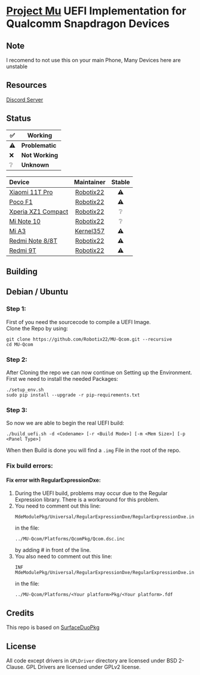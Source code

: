 # [Project Mu](https://microsoft.github.io/mu/) UEFI Implementation for Qualcomm Snapdragon Devices

## Note

I recomend to not use this on your main Phone, Many Devices here are unstable

## Resources

[Discord Server](https://discord.gg/Dx2QgMx7Sv)

## Status

|✅|Working|
|--|--------|
|⚠️|**Problematic**|
|❌|**Not Working**|
|❔|**Unknown**|

|Device|Maintainer|Stable|
|:-----|:--------:|:----:|
|[Xiaomi 11T Pro](https://github.com/Robotix22/MU-Qcom/blob/main/Status/Xiaomi-11T-Pro.md)|[Robotix22](https://github.com/Robotix22)|⚠️|
|[Poco F1](https://github.com/Robotix22/MU-Qcom/blob/main/Status/Xiaomi-Poco-F1.md)|[Robotix22](https://github.com/Robotix22)|⚠️|
|[Xperia XZ1 Compact](https://github.com/Robotix22/MU-Qcom/blob/main/Status/Sony-Xperia-XZ1-Compact.md)|[Robotix22](https://github.com/Robotix22)|❔|
|[Mi Note 10](https://github.com/Robotix22/MU-Qcom/blob/main/Status/Xiaomi-Mi-Note-10.md)|[Robotix22](https://github.com/Robotix22)|❔|
|[Mi A3](https://github.com/Robotix22/MU-Qcom/blob/main/Status/Xiaomi-Mi-A3.md)|[Kernel357](https://github.com/Kernel357)|⚠️|
|[Redmi Note 8/8T](https://github.com/Robotix22/MU-Qcom/blob/main/Status/Xiaomi-Redmi-Note-8.md)|[Robotix22](https://github.com/Robotix22)|⚠️|
|[Redmi 9T](https://github.com/Robotix22/MU-Qcom/blob/main/Status/Xiaomi-Redmi-9T.md)|[Robotix22](https://github.com/Robotix22)|⚠️|

## Building

## Debian / Ubuntu
### Step 1:

First of you need the sourcecode to compile a UEFI Image. <br />
Clone the Repo by using:
```
git clone https://github.com/Robotix22/MU-Qcom.git --recursive
cd MU-Qcom
```

### Step 2:

After Cloning the repo we can now continue on Setting up the Environment. <br />
First we need to install the needed Packages:
```
./setup_env.sh
sudo pip install --upgrade -r pip-requirements.txt
```

### Step 3:

So now we are able to begin the real UEFI build:
```
./build_uefi.sh -d <Codename> [-r <Build Mode>] [-m <Mem Size>] [-p <Panel Type>]
```

When then Build is done you will find a `.img` File in the root of the repo.

### Fix build errors:

#### Fix error with RegularExpressionDxe:
   1. During the UEFI build, problems may occur due to the Regular Expression library. There is a workaround for this problem.
   2. You need to comment out this line:
      ```
      MdeModulePkg/Universal/RegularExpressionDxe/RegularExpressionDxe.inf
      ```
      in the file:
      ```
      ../MU-Qcom/Platforms/QcomPkg/Qcom.dsc.inc 
      ```
      by adding # in front of the line.
   3. You also need to comment out this line:
      ```
      INF MdeModulePkg/Universal/RegularExpressionDxe/RegularExpressionDxe.inf 
      ```
      in the file:
      ```
      ../MU-Qcom/Platforms/<Your platform>Pkg/<Your platform>.fdf
      ```

## Credits

This repo is based on [SurfaceDuoPkg](https://github.com/WOA-Project/SurfaceDuoPkg)

## License

All code except drivers in `GPLDriver` directory are licensed under BSD 2-Clause.
GPL Drivers are licensed under GPLv2 license.
